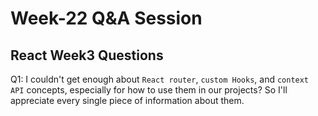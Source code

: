 # Week-22 Q&A Session

## React Week3 Questions

Q1: I couldn't get enough about `React router`, `custom Hooks`, and `context API` concepts, especially for how to use them in our projects? So I'll appreciate every single piece of information about them.

